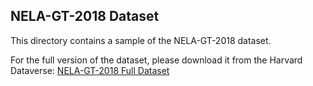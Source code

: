 ## NELA-GT-2018 Dataset

This directory contains a sample of the NELA-GT-2018 dataset.

For the full version of the dataset, please download it from the Harvard Dataverse: [NELA-GT-2018 Full Dataset](https://dataverse.harvard.edu/dataset.xhtml?persistentId=doi:10.7910/DVN/YHWTFC)
